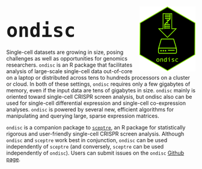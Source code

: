 
<div style="margin-top: 5px;">

<img src="man/figures/hex.png" align="right" width="150"/>

</div>

## <span style="font-size:60px;">`ondisc`</span>

Single-cell datasets are growing in size, posing challenges as well as
opportunities for genomics researchers. `ondisc` is an R package that
facilitates analysis of large-scale single-cell data out-of-core on a
laptop or distributed across tens to hundreds processors on a cluster or
cloud. In both of these settings, `ondisc` requires only a few gigabytes
of memory, even if the input data are tens of gigabytes in size.
`ondisc` mainly is oriented toward single-cell CRISPR screen analysis,
but ondisc also can be used for single-cell differential expression and
single-cell co-expression analyses. `ondisc` is powered by several new,
efficient algorithms for manipulating and querying large, sparse
expression matrices.

`ondisc` is a companion package to
[`sceptre`](https://katsevich-lab.github.io/sceptre/), an R package for
statistically rigorous and user-friendly single-cell CRISPR screen
analysis. Although `ondisc` and `sceptre` work best in conjunction,
`ondisc` can be used independently of `sceptre` (and conversely,
`sceptre` can be used independently of `ondisc`). Users can submit
issues on the `ondisc` [Github
page](https://github.com/timothy-barry/ondisc/issues).
